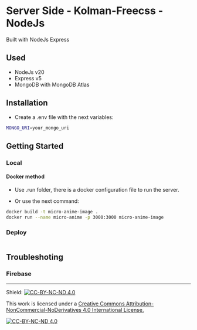 # Server Side - Kolman-Freecss - NodeJs 

Built with NodeJs Express

## Used

- NodeJs v20
- Express v5
- MongoDB with MongoDB Atlas

## Installation

- Create a .env file with the next variables:

```bash
MONGO_URI=your_mongo_uri
```

## Getting Started

### Local

#### Docker method

- Use .run folder, there is a docker configuration file to run the server.

- Or use the next command:

```bash
docker build -t micro-anime-image .
docker run --name micro-anime -p 3000:3000 micro-anime-image
```

### Deploy

```bash
```

## Troubleshoting

### Firebase

---

Shield: [![CC-BY-NC-ND 4.0][CC-BY-NC-ND-shield]][CC-BY-NC-ND]

This work is licensed under a [Creative Commons Attribution-NonCommercial-NoDerivatives 4.0 International License.][CC-BY-NC-ND]

[![CC-BY-NC-ND 4.0][CC-BY-NC-ND-image]][CC-BY-NC-ND]

[CC-BY-NC-ND-shield]: https://img.shields.io/badge/License-CC--BY--NC--ND--4.0-lightgrey
[CC-BY-NC-ND]: http://creativecommons.org/licenses/by-nc-nd/4.0/
[CC-BY-NC-ND-image]: https://i.creativecommons.org/l/by-nc-nd/4.0/88x31.png
